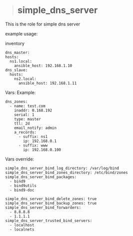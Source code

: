 > # simple_dns_server
This is the role for simple dns server

example usage:

inventory

    dns_master:
    hosts:
      ns1.local:
        ansible_host: 192.168.1.10
    dns_slave:
      hosts:
        ns2.local:
          ansible_host: 192.168.1.11
        

Vars:
Example:

    dns_zones:
      - name: test.com
        inaddr: 0.168.192
        serial: 1
        type: master
        ttl: 2d
        email_notify: admin
        a_records:
          - suffix: ns1
            ip: 192.168.0.1
          - suffix: www
            ip: 192.168.0.100

Vars override:

    simple_dns_server_bind_log_directory: /var/log/bind
    simple_dns_server_bind_zones_directory: /etc/bind/zones
    simple_dns_server_bind_packages:
      - bind9
      - bind9utils
      - bind9-doc

    simple_dns_server_bind_delete_zones: true
    simple_dns_server_bind_backup_zones: true
    simple_dns_server_bind_forwarders:
      - 8.8.8.8
      - 1.1.1.1
    simple_dns_server_trusted_bind_servers:
      - localhost
      - localnets





